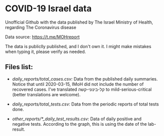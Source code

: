 # COVID-19 Israel data
Unofficial Github with the data published by The Israel Ministry of Health, regarding The Coronavirus disease

Data source: https://t.me/MOHreport

The data is publiclly published, and I don't own it. I might make mistakes when typing it, please verify as needed.

## Files list:
* *daily_reports/total_cases.csv:* Data from the published daily summaries.
Notice that until 2020-03-15, IMoH did not include the number of recovered cases.
I've translated קל-בינוני-קשה to mild-serious-critical (better translations are welcome).

* *daily_reports/total_tests.csv:* Data from the periodic reports of total tests done.

* *other_reports/\*_daily_test_results.csv:* Data of daily positive and negative tests. According to the graph, this is using the date of the lab-result.
